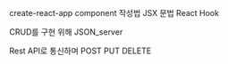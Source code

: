 create-react-app
component 작성법
JSX 문법
React Hook

CRUD를 구현 위해 JSON_server

Rest API로 통신하며
POST
PUT
DELETE
